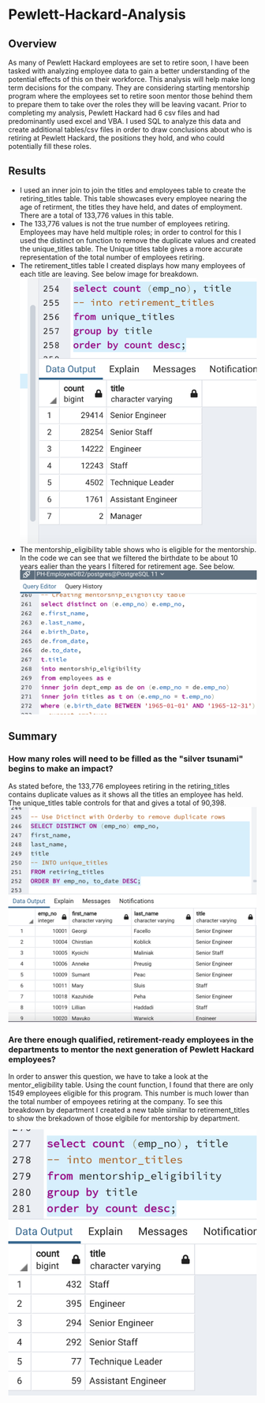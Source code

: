 # Pewlett-Hackard-Analysis
## Overview
As many of Pewlett Hackard employees are set to retire soon, I have been tasked with analyzing employee data to gain a better understanding of the potential effects of this on their workforce. This analysis will help make long term decisions for the company. They are considering starting mentorship program where the employees set to retire soon mentor those behind them to prepare them to take over the roles they will be leaving vacant.  Prior to completing my analysis, Pewlett Hackard had 6 csv files and had predominantly used excel and VBA. I used SQL to analyze this data and create additional tables/csv files in order to draw conclusions about who is retiring at Pewlett Hackard, the positions they hold, and who could potentially fill these roles.  
## Results
- I used an inner join to join the titles and employees table to create the retiring_titles table. This table showcases every employee nearing the age of retirment, the titles they have held, and dates of employment. There are a total of 133,776 values in this table. 
- The 133,776 values is not the true number of employees retiring. Employees may have held multiple roles; in order to control for this I used the distinct on function to remove the duplicate values and created the unique_titles table. The Unique titles table gives a more accurate representation of the total number of employees retiring. 
- The retirement_titles table I created displays how many employees of each title are leaving. See below image for breakdown. 
![retirement_titles](retirement_titles.png)
- The mentorship_eligibility table shows who is eligible for the mentorship. In the code we can see that we filtered the birthdate to be about 10 years ealier than the years I filtered for retirement age. See below. 
![mentor_code](mentor_code.png)
## Summary 
### How many roles will need to be filled as the "silver tsunami" begins to make an impact?
As stated before, the 133,776 employees retiring in the retiring_titles contains duplicate values as it shows all the titles an employee has held. The unique_titles table controls for that and gives a total of 90,398.
![unique_titles](unique_titles.png)
### Are there enough qualified, retirement-ready employees in the departments to mentor the next generation of Pewlett Hackard employees?
In order to answer this question, we have to take a look at the mentor_eligibility table. Using the count function, I found that there are only 1549 employees eligible for this program. This number is much lower than the total number of empoyees retiring at the company. To see this breakdown by department I created a new table similar to retirement_titles to show the brekadown of those elgibile for mentorship by department. 

![mentor_breakdown](mentor_breakdown.png)
